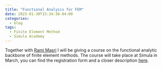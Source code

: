 ```yaml
---
title: "Functional Analysis for FEM"
date: 2023-01-30T15:34:30-04:00
categories:
  - blog
tags:
  - Finite Element Method
  - Simula Academy
---
```


Together with [Rami Masri](https://ramimasri.github.io/) I will be giving a course on the functional analytic backbone of finite element methods. The course will take place at Simula in March, you can find the registration form and a closer description [here](https://www.simula.no/education/courses/faefem-functional-analysis-essentials-finite-element-method).